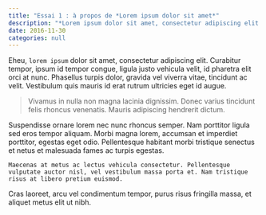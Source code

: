 ```yaml
---
title: "Essai 1 : à propos de *Lorem ipsum dolor sit amet*"
description: "*Lorem ipsum dolor sit amet, consectetur adipiscing elit. Curabitur tempor, ipsum id tempor congue, ligula justo vehicula velit, id pharetra elit orci at nunc.*"
date: 2016-11-30
categories: null
---
```


Eheu, `lorem ipsum` dolor sit amet, consectetur adipiscing elit. Curabitur tempor, ipsum id tempor congue, ligula justo vehicula velit, id pharetra elit orci at nunc. Phasellus turpis dolor, gravida vel viverra vitae, tincidunt ac velit. Vestibulum quis mauris id erat rutrum ultricies eget id augue.

> Vivamus in nulla non magna lacinia dignissim. Donec varius tincidunt felis rhoncus venenatis. Mauris adipiscing hendrerit dictum.

Suspendisse ornare lorem nec nunc rhoncus semper. Nam porttitor ligula sed eros tempor aliquam. Morbi magna lorem, accumsan et imperdiet porttitor, egestas eget odio. Pellentesque habitant morbi tristique senectus et netus et malesuada fames ac turpis egestas.

```
Maecenas at metus ac lectus vehicula consectetur. Pellentesque vulputate auctor nisl, vel vestibulum massa porta et. Nam tristique risus at libero pretium euismod.
```

Cras laoreet, arcu vel condimentum tempor, purus risus fringilla massa, et aliquet metus elit ut nibh.
